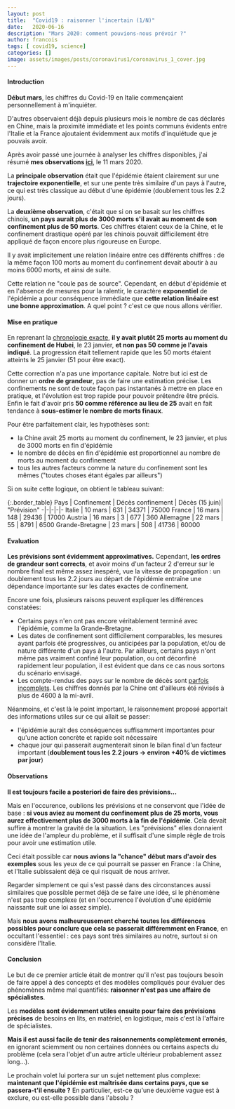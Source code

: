 ```yaml
---
layout:	post
title:	"Covid19 : raisonner l'incertain (1/N)"
date:	2020-06-16
description: "Mars 2020: comment pouvions-nous prévoir ?"
author: francois
tags: [ covid19, science]
categories: []
image: assets/images/posts/coronavirus1/coronavirus_1_cover.jpg
---
```


#### Introduction
**Début mars**, les chiffres du Covid-19 en Italie commençaient personnellement à m'inquiéter.

D'autres observaient déjà depuis plusieurs mois le nombre de cas déclarés en Chine, mais la proximité immédiate et les points communs évidents entre l'Italie et la France ajoutaient évidemment aux motifs d'inquiétude que je pouvais avoir.

Après avoir passé une journée à analyser les chiffres disponibles, j'ai résumé **mes observations [ici](/comment-arreter-le-coronavirus)**, le 11 mars 2020.

La **principale observation** était que l'épidémie étaient clairement sur une **trajectoire exponentielle**, et sur une pente très similaire d'un pays à l'autre, ce qui est très classique au début d'une épidémie (doublement tous les 2.2 jours).

La **deuxième observation**, c'était que si on se basait sur les chiffres chinois, **un pays aurait plus de 3000 morts s'il avait au moment de son confinement plus de 50 morts**. Ces chiffres étaient ceux de la Chine, et le confinement drastique opéré par les chinois pouvait difficilement être appliqué de façon encore plus rigoureuse en Europe.

Il y avait implicitement une relation linéaire entre ces différents chiffres : de la même façon 100 morts au moment du confinement devait aboutir à au moins 6000 morts, et ainsi de suite.

Cette relation ne "coule pas de source". Cependant, en début d'épidémie et en l'absence de mesures pour la ralentir, le caractère **exponentiel** de l'épidémie a pour conséquence immédiate que **cette relation linéaire est une bonne approximation**. A quel point ? c'est ce que nous allons vérifier.

#### Mise en pratique
En reprenant la [chronologie exacte](https://en.wikipedia.org/wiki/COVID-19_pandemic_in_mainland_China), **il y avait plutôt 25 morts au moment du confinement de Hubei**, le 23 janvier, **et non pas 50 comme je l'avais indiqué**. La progression était tellement rapide que les 50 morts étaient atteints le 25 janvier (51 pour être exact).
 
Cette correction n'a pas une importance capitale. Notre but ici est de donner un **ordre de grandeur**, pas de faire une estimation précise. Les confinements ne sont de toute façon pas instantanés à mettre en place en pratique, et l'évolution est trop rapide pour pouvoir prétendre être précis. Enfin le fait d'avoir pris **50 comme référence au lieu de 25** avait en fait tendance à **sous-estimer le nombre de morts finaux**.

Pour être parfaitement clair, les hypothèses sont:
 - la Chine avait 25 morts au moment du confinement, le 23 janvier, et plus de 3000 morts en fin d'épidémie
 - le nombre de décès en fin d'épidémie est proportionnel au nombre de morts au moment du confinement
 - tous les autres facteurs comme la nature du confinement sont les mêmes ("toutes choses étant égales par ailleurs")
 
Si on suite cette logique, on obtient le tableau suivant:

{:.border_table}
Pays | Confinement | Décès confinement | Décès (15 juin)| "Prévision"
-|-|-|-|-
Italie          | 10 mars | 631  | 34371 | 75000
France          | 16 mars | 148  | 29436 | 17000
Austria         | 16 mars |  3   | 677   | 360
Allemagne       | 22 mars | 55   | 8791  | 6500
Grande-Bretagne | 23 mars | 508  | 41736 | 60000

#### Evaluation
**Les prévisions sont évidemment approximatives.**
Cependant, **les ordres de grandeur sont corrects**, et avoir moins d'un facteur 2 d'erreur sur le nombre final est même assez inespéré, vue la vitesse de propagation : un doublement tous les 2.2 jours au départ de l'épidémie entraîne une dépendance importante sur les dates exactes de confinement.

Encore une fois, plusieurs raisons peuvent expliquer les différences constatées:
- Certains pays n'en ont pas encore véritablement terminé avec l'épidémie, comme la Grande-Bretagne.
- Les dates de confinement sont difficilement comparables, les mesures ayant parfois été progressives, ou anticipées par la population, et/ou de nature différente d'un pays à l'autre. Par ailleurs, certains pays n'ont même pas vraiment confiné leur population, ou ont déconfiné rapidement leur population, il est évident que dans ce cas nous sortons du scénario envisagé.  
- Les compte-rendus des pays sur le nombre de décès sont [parfois incomplets](https://twitter.com/jburnmurdoch/status/1270735561247133696?s=20). Les chiffres donnés par la Chine ont d'ailleurs été révisés à plus de 4600 à la mi-avril. 
 
Néanmoins, et c'est là le point important, le raisonnement proposé apportait des informations utiles sur ce qui allait se passer:
- l'épidémie aurait des conséquences suffisamment importantes pour qu'une action concrète et rapide soit nécessaire
- chaque jour qui passerait augmenterait sinon le bilan final d'un facteur important (**doublement tous les 2.2 jours -> environ +40% de victimes par jour**)


#### Observations
**Il est toujours facile a posteriori de faire des prévisions...** 

Mais en l'occurence, oublions les prévisions et ne conservont que l'idée de base : **si vous aviez au moment du confinement plus de 25 morts, vous aurez effectivement plus de 3000 morts à la fin de l'épidémie**. Cela devait suffire à montrer la gravité de la situation. Les "prévisions" elles donnaient une idée de l'ampleur du problème, et il suffisait d'une simple règle de trois pour avoir une estimation utile. 

Ceci était possible car **nous avions la "chance" début mars d'avoir des exemples** sous les yeux de ce qui pourrait se passer en France : la Chine, et l'Italie subissaient déjà ce qui risquait de nous arriver.

Regarder simplement ce qui s'est passé dans des circonstances aussi similaires que possible permet déjà de se faire une idée, si le phénomène n'est pas trop complexe (et en l'occurrence l'évolution d'une épidémie naissante suit une loi assez simple).

Mais **nous avons malheureusement cherché toutes les différences possibles pour conclure que cela se passerait différemment en France**, en occultant l'essentiel : ces pays sont très similaires au notre, surtout si on considère l'Italie.


####  Conclusion
Le but de ce premier article était de montrer qu'il n'est pas toujours besoin de faire appel à des concepts et des modèles compliqués pour évaluer des phénomènes même mal quantifiés: **raisonner n'est pas une affaire de spécialistes**.

Les **modèles sont évidemment utiles ensuite pour faire des prévisions précises** de besoins en lits, en matériel, en logistique, mais c'est là l'affaire de spécialistes.

**Mais il est aussi facile de tenir des raisonnements complètement erronés**, en ignorant sciemment ou non certaines données ou certains aspects du problème (cela sera l'objet d'un autre article ultérieur probablement assez long...).

Le prochain volet lui portera sur un sujet nettement plus complexe: **maintenant que l'épidémie est maîtrisée dans certains pays, que se passera-t'il ensuite ?** En particulier, est-ce qu'une deuxième vague est à exclure, ou est-elle possible dans l'absolu ?

 